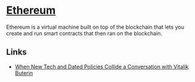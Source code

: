 # [Ethereum](https://www.ethereum.org)
Ethereum is a virtual machine built on top of the blockchain that lets you create and run smart contracts that then ran on the blockchain.

## Links
- [When New Tech and Dated Policies Collide a Conversation with Vitalik Buterin](https://www.youtube.com/watch?v=KlIFQ7GIdBA&t=2s)